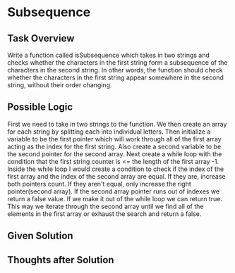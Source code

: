 # Subsequence

## Task Overview
Write a function called isSubsequence which takes in two strings and checks whether the characters in the first string form a subsequence of the characters in the second string. In other words, the function should check whether the characters in the first string appear somewhere in the second string, without their order changing.

## Possible Logic
First we need to take in two strings to the function. We then create an array for each string by splitting each into individual letters. Then initialize a variable to be the first pointer which will work through all of the first array acting as the index for the first string. Also create a second variable to be the second pointer for the second array. Next create a while loop with the condition that the first string counter is <= the length of the first array -1. Inside the while loop I would create a condition to check if the index of the first array and the index of the second array are equal. If they are, increase both pointers count. If they aren't equal, only increase the right pointer(second array). If the second array pointer runs out of indexes we return a false value. If we make it out of the while loop we can return true. This way we iterate through the second array until we find all of the elements in the first array or exhaust the search and return a false.

## Given Solution

## Thoughts after Solution
